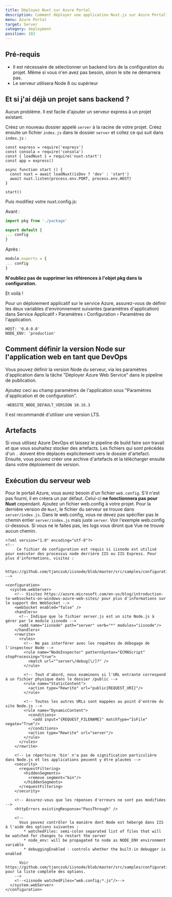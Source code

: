 ```yaml
---
title: Déployez Nuxt sur Azure Portal
description: Comment déployer une application Nuxt.js sur Azure Portal?
menu: Azure Portal
target: Server
category: deployment
position: 102
---
```


## Pré-requis

- Il est nécessaire de sélectionner un backend lors de la configuration du projet. Même si vous n'en avez pas besoin, sinon le site ne démarrera pas.
- Le serveur utilisera Node 8 ou supérieur

## Et si j'ai déjà un projet sans backend ?

Aucun problème. Il est facile d'ajouter un serveur express à un projet existant.

Créez un nouveau dossier appelé `server` à la racine de votre projet. Créez ensuite un fichier `index.js` dans le dossier `server` et collez ce qui suit dans `index.js` :

```js{}[server/index.js]
const express = require('express')
const consola = require('consola')
const { loadNuxt } = require('nuxt-start')
const app = express()

async function start () {
  const nuxt = await loadNuxt(isDev ? 'dev' : 'start')
  await nuxt.listen(process.env.PORT, process.env.HOST)
}

start()
```

Puis modifiez votre nuxt.config.js:

Avant :

```js
import pkg from './package'

export default {
... config
}
```

Après :

```js
module.exports = {
... config
}
```

**N'oubliez pas de supprimer les références à l'objet pkg dans la configuration.**

Et voilà !

Pour un déploiement applicatif sur le service Azure, assurez-vous de définir les deux variables d'environnement suivantes (paramètres d'application) dans Service Applicatif &rsaquo; Paramètres &rsaquo; Configuration &rsaquo; Paramètres de l'application.

```
HOST: '0.0.0.0'
NODE_ENV: 'production'
```

## Comment définir la version Node sur l'application web en tant que DevOps

Vous pouvez définir la version Node du serveur, via les paramètres d'application dans la tâche "Déployer Azure Web Service" dans le pipeline de publication.

Ajoutez ceci au champ paramètres de l'application sous "Paramètres d'application et de configuration".

```
-WEBSITE_NODE_DEFAULT_VERSION 10.16.3
```

Il est recommandé d'utiliser une version LTS.

## Artefacts

Si vous utilisez Azure DevOps et laissez le pipeline de build faire son travail et que vous souhaitez stocker des artefacts. Les fichiers qui sont précédés d'un `.` doivent être déplacés explicitement vers le dossier d'artefact. Ensuite, vous pouvez créer une archive d'artefacts et la télécharger ensuite dans votre déploiement de version.

## Exécution du serveur web

Pour le portail Azure, vous aurez besoin d'un fichier `web.config`. S'il n'est pas fourni, il en créera un par défaut. Celui-ci **ne fonctionnera pas pour Nuxt** cependant. Ajoutez un fichier web.config à votre projet. Pour la dernière version de `Nuxt`, le fichier du serveur se trouve dans `server/index.js`. Dans le web.config, vous ne devez pas spécifier pas le chemin entier `server/index.js` mais juste `server`. Voir l'exemple web.config ci-dessous. Si vous ne le faites pas, les logs vous diront que Vue ne trouve aucun chemin.

```xml{}[web.config]
<?xml version="1.0" encoding="utf-8"?>
<!--
     Ce fichier de configuration est requis si iisnode est utilisé pour exécuter des processus node derrière IIS ou IIS Express. Pour plus d'informations, visitez :

     https://github.com/tjanczuk/iisnode/blob/master/src/samples/configuration/web.config
-->

<configuration>
  <system.webServer>
    <!-- Visitez https://azure.microsoft.com/en-us/blog/introduction-to-websockets-on-windows-azure-web-sites/ pour plus d'informations sur le support des WebSocket -->
    <webSocket enabled="false" />
    <handlers>
      <!-- Indique que le fichier server.js est un site Node.js à gérer par le module iisnode -->
      <add name="iisnode" path="server" verb="*" modules="iisnode"/>
    </handlers>
    <rewrite>
      <rules>
        <!-- Ne pas interférer avec les requêtes de débogage de l'inspecteur Node -->
        <rule name="NodeInspector" patternSyntax="ECMAScript" stopProcessing="true">
          <match url="^server\/debug[\/]?" />
        </rule>

        <!-- Tout d'abord, nous examinons si l'URL entrante correspond à un fichier physique dans le dossier /public -->
        <rule name="StaticContent">
          <action type="Rewrite" url="public{REQUEST_URI}"/>
        </rule>

        <!-- Toutes les autres URLs sont mappées au point d'entrée du site Node.js -->
        <rule name="DynamicContent">
          <conditions>
            <add input="{REQUEST_FILENAME}" matchType="IsFile" negate="True"/>
          </conditions>
          <action type="Rewrite" url="server"/>
        </rule>
      </rules>
    </rewrite>

    <!-- Le répertoire 'bin' n'a pas de signification particulière dans Node.js et les applications peuvent y être placées -->
    <security>
      <requestFiltering>
        <hiddenSegments>
          <remove segment="bin"/>
        </hiddenSegments>
      </requestFiltering>
    </security>

    <!-- Assurez-vous que les réponses d'erreurs ne sont pas modifiées -->
    <httpErrors existingResponse="PassThrough" />

    <!--
      Vous pouvez contrôler la manière dont Node est hébergé dans IIS à l'aide des options suivantes :
        * watchedFiles: semi-colon separated list of files that will be watched for changes to restart the server
        * node_env: will be propagated to node as NODE_ENV environment variable
        * debuggingEnabled - controls whether the built-in debugger is enabled

      Voir https://github.com/tjanczuk/iisnode/blob/master/src/samples/configuration/web.config pour la liste complète des options.
    -->
    <!--<iisnode watchedFiles="web.config;*.js"/>-->
  </system.webServer>
</configuration>
```
